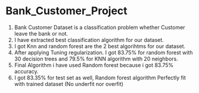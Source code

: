 # Bank_Customer_Project
1. Bank Customer Dataset is a classification problem whether Customer leave the bank or not.
2. I have extracted best classification algorithm for our dataset.
3. I got Knn and random forest are the 2 best algorihtms for our dataset.
4. After applying Tuning regularization. I got 83.75% for random forest with 30 decision trees and 79.5% for KNN algorithm with 20 neighbors.
5. Final Algorithm i have used Random forest because i got 83.75% accuracy.
6. I got 83.35% for test set as well, Random forest algorithm Perfectly fit with trained dataset (No underfit nor overfit)


